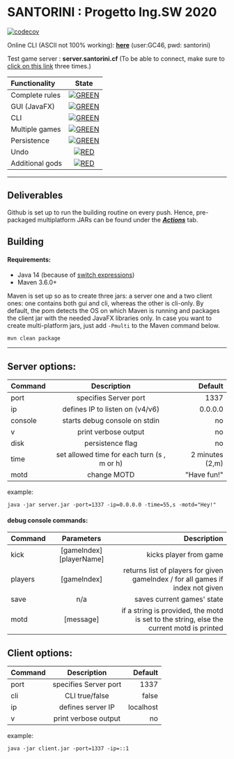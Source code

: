 # SANTORINI : Progetto Ing.SW 2020



[![codecov](https://codecov.io/gh/darklamp/ing-sw-2020-Secondari-Vela-Villa/branch/master/graph/badge.svg?token=PF3WCGV0B5)](https://codecov.io/gh/darklamp/ing-sw-2020-Secondari-Vela-Villa)

Online CLI (ASCII not 100% working): [**here**](https://server.santorini.cf) (user:GC46, pwd: santorini)

Test game server :  **server.santorini.cf** (To be able to connect,  make sure to [click on this link](http://server.santorini.cf:1338) three times.)


| Functionality | State |
|:-----------------------|:------------------------------------:|
| Complete rules | [![GREEN](https://placehold.it/15/44bb44/44bb44)](#) |
| GUI (JavaFX) | [![GREEN](https://placehold.it/15/44bb44/44bb44)](#) |
| CLI | [![GREEN](https://placehold.it/15/44bb44/44bb44)](#) |
| Multiple games | [![GREEN](https://placehold.it/15/44bb44/44bb44)](#) |
| Persistence | [![GREEN](https://placehold.it/15/44bb44/44bb44)](#) |
| Undo | [![RED](https://placehold.it/15/f03c15/f03c15)](#) |
| Additional gods | [![RED](https://placehold.it/15/f03c15/f03c15)](#) |

---

## Deliverables

Github is set up to run the building routine on every push. Hence, pre-packaged multiplatform JARs can be found under the [***Actions***](https://github.com/darklamp/ing-sw-2020-Secondari-Vela-Villa/actions?query=branch:master) tab. 

## Building
 
#### Requirements:

* Java 14 (because of [switch expressions](https://openjdk.java.net/jeps/361))
* Maven 3.6.0+

Maven is set up so as to create three jars: a server one and a two client ones: one contains both gui and cli, whereas the other is cli-only. By default, the pom detects the OS on which Maven is running and packages the client jar with the needed JavaFX libraries only.
In case you want to create multi-platform jars, just add ``` -Pmulti ``` to the Maven command below.

```
mvn clean package
```

---

## Server options:

| Command | Description | Default |
|---------|:----------:|------------:|
| port | specifies Server port | 1337 |
| ip   | defines IP to listen on (v4/v6) | 0.0.0.0 |
| console | starts debug console on stdin | no |
| v    | print verbose output | no |
| disk | persistence flag | no |
| time | set allowed time for each turn (s , m or h) | 2 minutes (2,m) |
| motd | change MOTD | "Have fun!" |

example:

```
java -jar server.jar -port=1337 -ip=0.0.0.0 -time=55,s -motd="Hey!"
```

#### debug console commands:
| Command | Parameters | Description |
|---------|:----------:|------------:|
| kick | [gameIndex] [playerName] | kicks player from game |
| players | [gameIndex] | returns list of players for given gameIndex / for all games if index not given |
| save | n/a | saves current games' state |
| motd | [message] | if a string is provided, the motd is set to the string, else the current motd is printed |

## Client options:

| Command | Description | Default |
|---------|:----------:|------------:|
| port    | specifies Server port | 1337 |
| cli     | CLI true/false | false |
| ip      | defines server IP | localhost |
| v       | print verbose output | no |

example: 

```
java -jar client.jar -port=1337 -ip=::1
```
